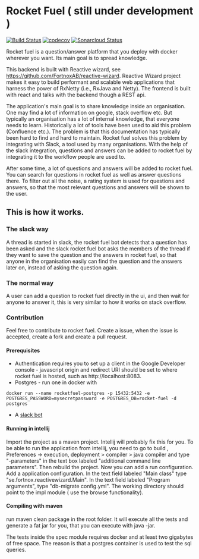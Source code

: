 # Rocket Fuel ( still under development )

[![Build Status](https://travis-ci.com/FortnoxAB/rocket-fuel.svg?branch=master)](https://travis-ci.com/FortnoxAB/rocket-fuel)
[![codecov](https://codecov.io/gh/FortnoxAB/rocket-fuel/branch/master/graph/badge.svg)](https://codecov.io/gh/FortnoxAB/rocket-fuel)
[![Sonarcloud Status](https://sonarcloud.io/api/project_badges/measure?project=se.fortnox:rocket-fuel&metric=alert_status)](https://sonarcloud.io/dashboard?id=se.fortnox:rocket-fuel)

Rocket fuel is a question/answer platform that you deploy with docker wherever you want. Its main goal is to spread knowledge.

This backend is built with Reactive wizard, see https://github.com/FortnoxAB/reactive-wizard. Reactive Wizard project makes it easy to build performant and scalable web applications that harness the power of RxNetty (i.e., RxJava and Netty). The frontend is built with react and talks with the backend though a REST api. 

The application's main goal is to share knowledge inside an organisation. One may find a lot of information on google, stack overflow etc. But typically an organisation has a lot of internal knowledge, that everyone needs to learn. Historically a lot of tools have been used to aid this problem (Confluence etc.). The problem is that this documentation has typically been hard to find and hard to maintain. Rocket fuel solves this problem by integrating with Slack, a tool used by many organisations. With the help of the slack integration, questions and answers can be added to rocket fuel by integrating it to the workflow people are used to. 

After some time, a lot of questions and answers will be added to rocket fuel. You can search for questions in rocket fuel as well as answer questions there. To filter out all the noise, a rating system is used for questions and answers, so that the most relevant questions and answers will be shown to the user.

## This is how it works. 

### The slack way

A thread is started in slack, the rocket fuel bot detects that a question has been asked and the slack rocket fuel bot asks the members of the thread if they want to save the question and the answers in rocket fuel, so that anyone in the organisation easily can find the question and the answers later on, instead of asking the question again. 

### The normal way
A user can add a question to rocket fuel directly in the ui, and then wait for anyone to answer it, this is very similar to how it works on stack overflow. 


### Contribution

Feel free to contribute to rocket fuel. Create a issue, when the issue is accepted, create a fork and create a pull request. 

#### Prerequisites

* Authentication requires you to set up a client in the Google Developer console - javascript origin and redirect URI should be set to where rocket fuel is hosted, such as http://localhost:8083.
* Postgres - run one in docker with
```
docker run --name rocketfuel-postgres -p 15432:5432 -e POSTGRES_PASSWORD=mysecretpassword -e POSTGRES_DB=rocket-fuel -d postgres
```
* A [slack bot](https://api.slack.com/apps)

#### Running in intellij

Import the project as a maven project. Intellij will probably fix this for you. To be able to run the application from intellij, you need to go to build , Preferences -> execution, deployment > compiler  > java compiler and type "-parameters" in the text box labeled "additional command line parameters". Then rebuild the project. Now you can add a run configuration. Add a application configuration. In the text field labeled "Main class" type "se.fortnox.reactivewizard.Main". In the text field labeled "Program arguments", type "db-migrate config.yml". The working directory should point to the impl module ( use the browse functionality).    

#### Compiling with maven
run maven clean package in the root folder. It will execute all the tests and generate a fat jar for you, that you can execute with java -jar.

The tests inside the spec module requires docker and at least two gigabytes of free space. The reason is that a postgres container is used to test the sql queries.
